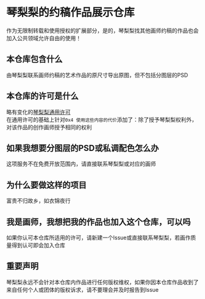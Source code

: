 # 琴梨梨的约稿作品展示仓库
作为无限制转载和使用授权的扩展部分，是的，琴梨梨找其他画师约稿的作品也会加入公共领域允许自由的使用！  

## 本仓库包含什么
由琴梨梨联系画师约稿的艺术作品的原尺寸导出原图，但不包括分图层的PSD  

## 本仓库的许可是什么
略有变化的[琴梨梨通用许可](https://github.com/qinlili23333/QinliliUniversalLicense/blob/main/LICENSE)  
在通用许可的基础上针对`0x4 使用这些内容的代价`添加了：除了授予琴梨梨权利外，对该作品的创作画师授予相同的权利  

## 如果我想要分图层的PSD或私调配色怎么办
这项服务不在免费开放范围内，请直接联系琴梨梨或对应的画师  

## 为什么要做这样的项目
富贵不归故乡，如衣锦夜行

## 我是画师，我想把我的作品也加入这个仓库，可以吗
如果你认可本仓库所适用的许可，请新建一个Issue或直接联系琴梨梨，若画作质量得到认可即会加入仓库  

## 重要声明
琴梨梨永远不会针对本仓库内作品进行任何版权维权，如果你因本仓库作品收到了来自任何个人或团体的版权诉求，请不要理会并及时报告到Issue  
